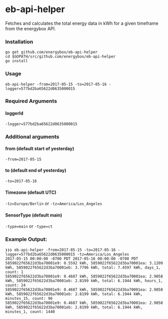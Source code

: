 # eb-api-helper

Fetches and calculates the total energy data in kWh for a given timeframe from the energybox API.

### Installation

```
go get github.com/energybox/eb-api-helper
cd $GOPATH/src/github.com/energybox/eb-api-helper
go install
```

### Usage

`eb-api-helper -from=2017-05-15 -to=2017-05-16 -logger=577bd2ba65622d0635000015`

### Required Arguments

#### loggerId
`-logger=577bd2ba65622d0635000015`

### Additional arguments

#### from (default start of yesterday)
`-from=2017-05-15`

#### to (default end of yesterday)
`-to=2017-05-16`

#### Timezone (default UTC)
`-tz=Europe/Berlin` or `-tz=America/Los_Angeles`

#### SensorType (default main)
`-type=main` or `-type=ct`

### Example Output:

```
❯❯❯ eb-api-helper -from=2017-05-15 -to=2017-05-16 -logger=577bd2ba65622d0635000015 -tz=America/Los_Angeles
2017-05-15 00:00:00 -0700 PDT 2017-05-16 00:00:00 -0700 PDT
5859022f65622d3ba70001e9: 0.5592 kWh, 5859022f65622d3ba70001ea: 3.1209 kWh, 5859022f65622d3ba70001eb: 3.7796 kWh, total: 7.4597 kWh, days_1, count: 1
5859022f65622d3ba70001e9: 0.4687 kWh, 5859022f65622d3ba70001ea: 2.9058 kWh, 5859022f65622d3ba70001eb: 2.8199 kWh, total: 6.1944 kWh, hours_1, count: 24
5859022f65622d3ba70001e9: 0.4687 kWh, 5859022f65622d3ba70001ea: 2.9058 kWh, 5859022f65622d3ba70001eb: 2.8199 kWh, total: 6.1944 kWh, minutes_15, count: 96
5859022f65622d3ba70001e9: 0.4687 kWh, 5859022f65622d3ba70001ea: 2.9058 kWh, 5859022f65622d3ba70001eb: 2.8199 kWh, total: 6.1944 kWh, minutes_1, count: 1440
```
